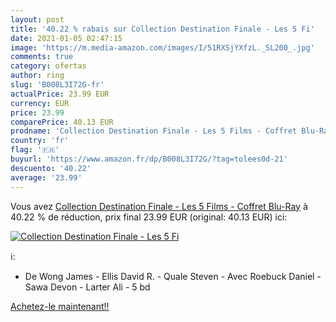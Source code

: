 ```yaml
---
layout: post
title: '40.22 % rabais sur Collection Destination Finale - Les 5 Fi'
date: 2021-01-05 02:47:15
image: 'https://m.media-amazon.com/images/I/51RXSjYXfzL._SL200_.jpg'
comments: true
category: ofertas
author: ring
slug: 'B008L3I72G-fr'
actualPrice: 23.99 EUR
currency: EUR
price: 23.99
comparePrice: 40.13 EUR
prodname: 'Collection Destination Finale - Les 5 Films - Coffret Blu-Ray'
country: 'fr'
flag: '🇫🇷'
buyurl: 'https://www.amazon.fr/dp/B008L3I72G/?tag=tolees0d-21'
descuento: '40.22'
average: '23.99'
---
```


Vous avez [Collection Destination Finale - Les 5 Films - Coffret Blu-Ray](https://www.amazon.fr/dp/B008L3I72G/?tag=tolees0d-21)  à  40.22 % de réduction, prix final  23.99 EUR (original: 40.13 EUR) ici:

[![Collection Destination Finale - Les 5 Fi](https://m.media-amazon.com/images/I/51RXSjYXfzL._SL200_.jpg)](https://www.amazon.fr/dp/B008L3I72G/?tag=tolees0d-21)

ℹ️:

- De Wong James - Ellis David R. - Quale Steven - Avec Roebuck Daniel - Sawa Devon - Larter Ali - 5 bd

[Achetez-le maintenant!!](https://www.amazon.fr/dp/B008L3I72G/?tag=tolees0d-21)
